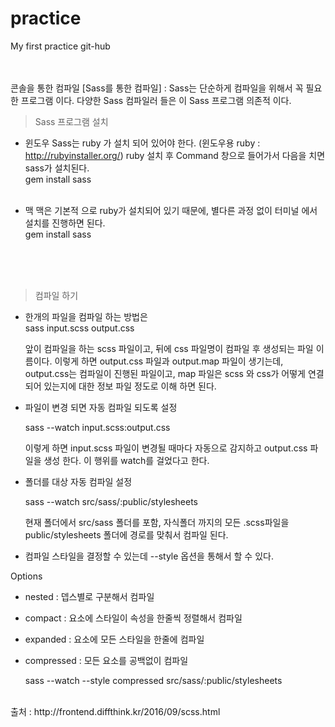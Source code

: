 # practice
My first practice git-hub
<br><br><br>

콘솔을 통한 컴파일
[Sass를 통한 컴파일]
: Sass는 단순하게 컴파일을 위해서 꼭 필요한 프로그램 이다. 다양한 Sass 컴파일러 들은 이 Sass 프로그램 의존적 이다.

> Sass 프로그램 설치

- 윈도우
Sass는 ruby 가 설치 되어 있어야 한다. (윈도우용 ruby : http://rubyinstaller.org/)
ruby 설치 후 Command 창으로 들어가서 다음을 치면 sass가 설치된다.<br>
    gem install sass
<br><br>

- 맥
맥은 기본적 으로 ruby가 설치되어 있기 때문에, 별다른 과정 없이 터미널 에서 설치를 진행하면 된다.<br>
    gem install sass
<br><br>

<br><br>
> 컴파일 하기

- 한개의 파일을 컴파일 하는 방법은<br>
    sass input.scss output.css

    앞이 컴파일을 하는 scss 파일이고, 뒤에 css 파일명이 컴파일 후 생성되는 파일 이름이다.
    이렇게 하면 output.css 파일과 output.map 파일이 생기는데, output.css는 컴파일이 진행된 파일이고, map 파일은 scss 와 css가 어떻게 연결 되어 있는지에 대한 정보 파일 정도로 이해 하면 된다.



- 파일이 변경 되면 자동 컴파일 되도록 설정

    sass --watch input.scss:output.css

    이렇게 하면 input.scss 파일이 변경될 때마다 자동으로 감지하고 output.css 파일을 생성 한다.
    이 행위를 watch를 걸었다고 한다.
    
- 폴더를 대상 자동 컴파일 설정

    sass --watch src/sass/:public/stylesheets

    현재 폴더에서 src/sass 폴더를 포함, 자식폴더 까지의 모든 .scss파일을 public/stylesheets 폴더에 경로를 맞춰서 컴파일 된다.

- 컴파일 스타일을 결정할 수 있는데 --style 옵션을 통해서 할 수 있다.

Options
* nested : 뎁스별로 구분해서 컴파일
* compact : 요소에 스타일이 속성을 한줄씩 정렬해서 컴파일
* expanded : 요소에 모든 스타일을 한줄에 컴파일
* compressed : 모든 요소를 공백없이 컴파일

    sass --watch --style compressed src/sass/:public/stylesheets
    
<br>
출처 : http://frontend.diffthink.kr/2016/09/scss.html
